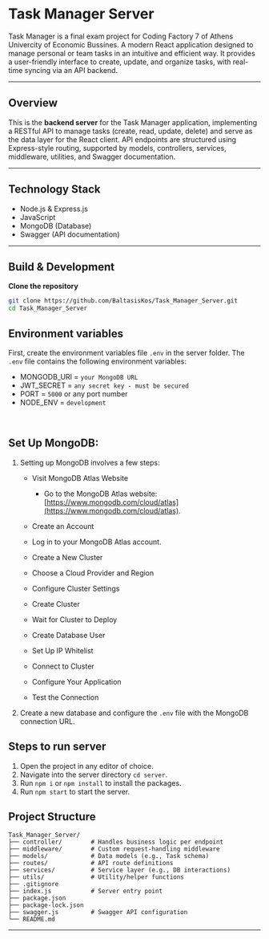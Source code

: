 # Task Manager Server

Task Manager is a final exam project for Coding Factory 7 of Athens Univercity of Economic Bussines. A modern React application designed to manage personal or team tasks in an intuitive and efficient way. It provides a user-friendly interface to create, update, and organize tasks, with real-time syncing via an API backend.

---

## Overview

This is the **backend server** for the Task Manager application, implementing a RESTful API to manage tasks (create, read, update, delete) and serve as the data layer for the React client. API endpoints are structured using Express-style routing, supported by models, controllers, services, middleware, utilities, and Swagger documentation.

---

## Technology Stack

- Node.js & Express.js  
- JavaScript  
- MongoDB (Database)  
- Swagger (API documentation)  

---

## Build & Development

**Clone the repository**

   ```bash
   git clone https://github.com/BaltasisKos/Task_Manager_Server.git
   cd Task_Manager_Server
   ```

## Environment variables
First, create the environment variables file `.env` in the server folder. The `.env` file contains the following environment variables:

- MONGODB_URI = `your MongoDB URL`
- JWT_SECRET = `any secret key - must be secured`
- PORT = `5000` or any port number
- NODE_ENV = `development`


&nbsp;

## Set Up MongoDB:

1. Setting up MongoDB involves a few steps:
    - Visit MongoDB Atlas Website
        - Go to the MongoDB Atlas website: [https://www.mongodb.com/cloud/atlas](https://www.mongodb.com/cloud/atlas).

    - Create an Account
    - Log in to your MongoDB Atlas account.
    - Create a New Cluster
    - Choose a Cloud Provider and Region
    - Configure Cluster Settings
    - Create Cluster
    - Wait for Cluster to Deploy
    - Create Database User
    - Set Up IP Whitelist
    - Connect to Cluster
    - Configure Your Application
    - Test the Connection

2. Create a new database and configure the `.env` file with the MongoDB connection URL. 

## Steps to run server

1. Open the project in any editor of choice.
2. Navigate into the server directory `cd server`.
3. Run `npm i` or `npm install` to install the packages.
4. Run `npm start` to start the server.



## Project Structure

```
Task_Manager_Server/
├── controller/        # Handles business logic per endpoint
├── middleware/        # Custom request-handling middleware
├── models/            # Data models (e.g., Task schema)
├── routes/            # API route definitions
├── services/          # Service layer (e.g., DB interactions)
├── utils/             # Utility/helper functions
├── .gitignore
├── index.js           # Server entry point
├── package.json
├── package-lock.json
├── swagger.js         # Swagger API configuration
└── README.md
```

---



